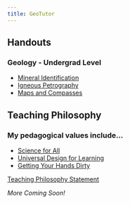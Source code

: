 ```yaml
---
title: GeoTutor
---
```


## Handouts

### Geology - Undergrad Level

- [Mineral Identification](/geotutorials/mineral-id)<br>
- [Igneous Petrography](/geotutorials/ig-textures)<br>
- [Maps and Compasses](/geotutorials/maps)<br>

## Teaching Philosophy

### My pedagogical values include...

- [Science for All]()<br>
- [Universal Design for Learning](/teaching/teachingphil)<br>
- [Getting Your Hands Dirty]()<br>

[Teaching Philosophy Statement](/teaching/teachingphil)

_More Coming Soon!_